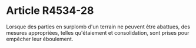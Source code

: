 # Article R4534-28

  
Lorsque des parties en surplomb d'un terrain ne peuvent être abattues, des mesures appropriées, telles qu'étaiement et consolidation, sont prises pour empêcher leur éboulement.
